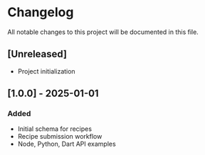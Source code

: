 # Changelog

All notable changes to this project will be documented in this file.

## [Unreleased]
- Project initialization

## [1.0.0] - 2025-01-01
### Added
- Initial schema for recipes
- Recipe submission workflow
- Node, Python, Dart API examples